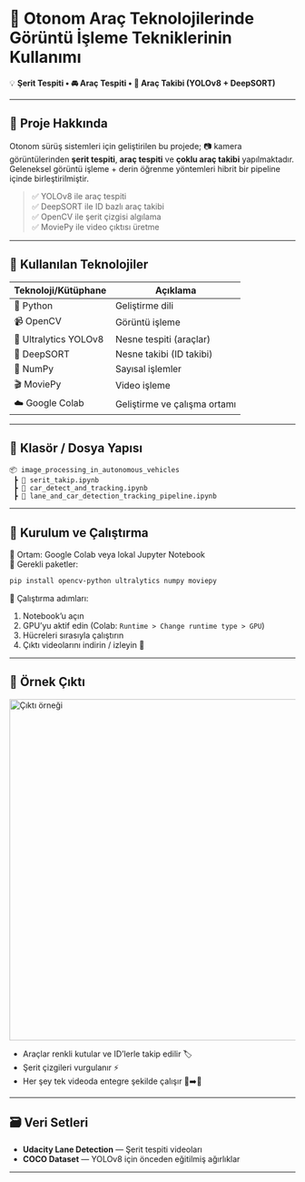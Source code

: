 # 🚗 Otonom Araç Teknolojilerinde Görüntü İşleme Tekniklerinin Kullanımı

💡 **Şerit Tespiti • 🚘 Araç Tespiti • 📍 Araç Takibi (YOLOv8 + DeepSORT)**

---

## 📌 Proje Hakkında

Otonom sürüş sistemleri için geliştirilen bu projede; 📷 kamera görüntülerinden **şerit tespiti**, **araç tespiti** ve **çoklu araç takibi** yapılmaktadır.  
Geleneksel görüntü işleme + derin öğrenme yöntemleri hibrit bir pipeline içinde birleştirilmiştir.

> ✅ YOLOv8 ile araç tespiti  
> ✅ DeepSORT ile ID bazlı araç takibi  
> ✅ OpenCV ile şerit çizgisi algılama  
> ✅ MoviePy ile video çıktısı üretme

---

## 🔧 Kullanılan Teknolojiler

| Teknoloji/Kütüphane | Açıklama |
|---------------------|----------|
| 🐍 Python           | Geliştirme dili |
| 📹 OpenCV           | Görüntü işleme |
| 🧠 Ultralytics YOLOv8 | Nesne tespiti (araçlar) |
| 🎯 DeepSORT         | Nesne takibi (ID takibi) |
| 🧮 NumPy            | Sayısal işlemler |
| 🎬 MoviePy          | Video işleme |
| ☁️ Google Colab     | Geliştirme ve çalışma ortamı |

---

## 📁 Klasör / Dosya Yapısı

```
📦 image_processing_in_autonomous_vehicles
 ┣ 📓 serit_takip.ipynb
 ┣ 📓 car_detect_and_tracking.ipynb
 ┣ 📓 lane_and_car_detection_tracking_pipeline.ipynb
```

---

## 🚀 Kurulum ve Çalıştırma

🔹 Ortam: Google Colab veya lokal Jupyter Notebook  
🔹 Gerekli paketler:
```bash
pip install opencv-python ultralytics numpy moviepy
```

🔹 Çalıştırma adımları:
1. Notebook’u açın
2. GPU’yu aktif edin (Colab: `Runtime > Change runtime type > GPU`)
3. Hücreleri sırasıyla çalıştırın
4. Çıktı videolarını indirin / izleyin 🎥

---

## 🎥 Örnek Çıktı

<img src="https://user-images.githubusercontent.com/your-sample-output.gif" width="600" alt="Çıktı örneği">

- Araçlar renkli kutular ve ID’lerle takip edilir 🏷️  
- Şerit çizgileri vurgulanır ⚡  
- Her şey tek videoda entegre şekilde çalışır 🚗➡️📍

---

## 🗃️ Veri Setleri

- **Udacity Lane Detection** — Şerit tespiti videoları  
- **COCO Dataset** — YOLOv8 için önceden eğitilmiş ağırlıklar  

---


